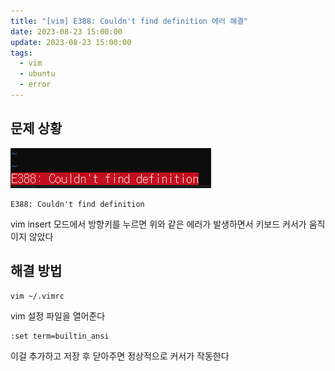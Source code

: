 ```yaml
---
title: "[vim] E388: Couldn't find definition 에러 해결"
date: 2023-08-23 15:00:00
update: 2023-08-23 15:00:00
tags:
  - vim
  - ubuntu
  - error
---
```


## 문제 상황

![](image.png)

```
E388: Couldn't find definition
```

vim insert 모드에서 방향키를 누르면 위와 같은 에러가 발생하면서 키보드 커서가 움직이지 않았다

## 해결 방법

```
vim ~/.vimrc
```

vim 설정 파일을 열어준다

```
:set term=builtin_ansi
```

이걸 추가하고 저장 후 닫아주면 정상적으로 커서가 작동한다